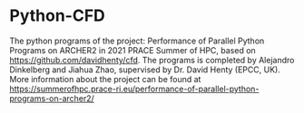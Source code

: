 # Python-CFD
The python programs of the project: Performance of Parallel Python Programs on ARCHER2 in 2021 PRACE Summer of HPC, based on https://github.com/davidhenty/cfd.
The programs is completed by Alejandro Dinkelberg and Jiahua Zhao, supervised by Dr. David Henty (EPCC, UK).
More information about the project can be found at https://summerofhpc.prace-ri.eu/performance-of-parallel-python-programs-on-archer2/
